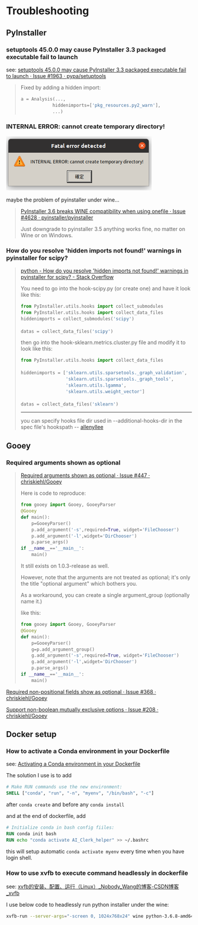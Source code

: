 # Troubleshooting


## PyInstaller

### setuptools 45.0.0 may cause PyInstaller 3.3 packaged executable fail to launch

see: [setuptools 45.0.0 may cause PyInstaller 3.3 packaged executable fail to launch · Issue #1963 · pypa/setuptools](https://github.com/pypa/setuptools/issues/1963)

> Fixed by adding a hidden import:
>
> ```python
> a = Analysis(...,
>             hiddenimports=['pkg_resources.py2_warn'],
>             ...)
> ```

### INTERNAL ERROR: cannot create temporary directory!

![INTERNAL ERROR: cannot create temporary directory!](./assets/Deepin%20截圖_選取範圍_20200601201922.png)

maybe the problem of pyinstaller under wine...

> [PyInstaller 3.6 breaks WINE compatibility when using onefile · Issue #4628 · pyinstaller/pyinstaller](https://github.com/pyinstaller/pyinstaller/issues/4628)
>
> Just downgrade to pyinstaller 3.5 anything works fine, no matter on Wine or on Windows.

### How do you resolve 'hidden imports not found!' warnings in pyinstaller for scipy?

> [python - How do you resolve 'hidden imports not found!' warnings in pyinstaller for scipy? - Stack Overflow](https://stackoverflow.com/questions/49559770/how-do-you-resolve-hidden-imports-not-found-warnings-in-pyinstaller-for-scipy])
>
> You need to go into the hook-scipy.py (or create one) and have it look like this:
>
> ```python
> from PyInstaller.utils.hooks import collect_submodules
> from PyInstaller.utils.hooks import collect_data_files
> hiddenimports = collect_submodules('scipy')
>
> datas = collect_data_files('scipy')
> ```
>
> then go into the hook-sklearn.metrics.cluster.py file and modify it to look like this:
>
> ```python
> from PyInstaller.utils.hooks import collect_data_files
>
> hiddenimports = ['sklearn.utils.sparsetools._graph_validation',
>                  'sklearn.utils.sparsetools._graph_tools',
>                  'sklearn.utils.lgamma',
>                  'sklearn.utils.weight_vector']
>
> datas = collect_data_files('sklearn')
> ```
>
> ---
> you can specify hooks file dir used in --additional-hooks-dir in the spec file's hookspath -- [allenyllee](https://stackoverflow.com/users/1851492/allenyllee "399 reputation")


## Gooey

### Required arguments shown as optional

> [Required arguments shown as optional · Issue #447 · chriskiehl/Gooey](https://github.com/chriskiehl/Gooey/issues/447)
>
> Here is code to reproduce:
>
> ```python
> from gooey import Gooey, GooeyParser
> @Gooey
> def main():
>     p=GooeyParser()
>     p.add_argument('-s',required=True, widget='FileChooser')
>     p.add_argument('-l',widget='DirChooser')
>     p.parse_args()
> if __name__=='__main__':
>     main()
>
> ```
>
> It still exists on 1.0.3-release as well.
>
> However, note that the arguments are not treated as optional; it's only the title "optional argument" which bothers you.
>
> As a workaround, you can create a single argument_group (optionally name it.)
>
> like this:
>
> ```python
> from gooey import Gooey, GooeyParser
> @Gooey
> def main():
>     p=GooeyParser()
>     g=p.add_argument_group()
>     g.add_argument('-s',required=True, widget='FileChooser')
>     g.add_argument('-l',widget='DirChooser')
>     p.parse_args()
> if __name__=='__main__':
>     main()
>
> ```

[Required non-positional fields show as optional · Issue #368 · chriskiehl/Gooey](https://github.com/chriskiehl/Gooey/issues/368)

[Support non-boolean mutually exclusive options · Issue #208 · chriskiehl/Gooey](https://github.com/chriskiehl/Gooey/issues/208)


## Docker setup

### How to activate a Conda environment in your Dockerfile

see: [Activating a Conda environment in your Dockerfile](https://pythonspeed.com/articles/activate-conda-dockerfile/)

The solution I use is to add

```dockerfile
# Make RUN commands use the new environment:
SHELL ["conda", "run", "-n", "myenv", "/bin/bash", "-c"]
```

after `conda create` and before any `conda install`

and at the end of dockerfile, add

```dockerfile
# Initialize conda in bash config fiiles:
RUN conda init bash
RUN echo "conda activate AI_Clerk_helper" >> ~/.bashrc
```

this will setup automatic `conda activate myenv` every time when you have login shell.

### How to use xvfb to execute command headlessly in dockerfile

see: [xvfb的安装、配置、运行（Linux）_Nobody_Wang的博客-CSDN博客_xvfb](https://blog.csdn.net/Nobody_Wang/article/details/60887659)

I use below code to headlessly run python installer under the wine:

```bash
xvfb-run --server-args="-screen 0, 1024x768x24" wine python-3.6.8-amd64.exe /quiet InstallAllUsers=1 PrependPath=1
```
